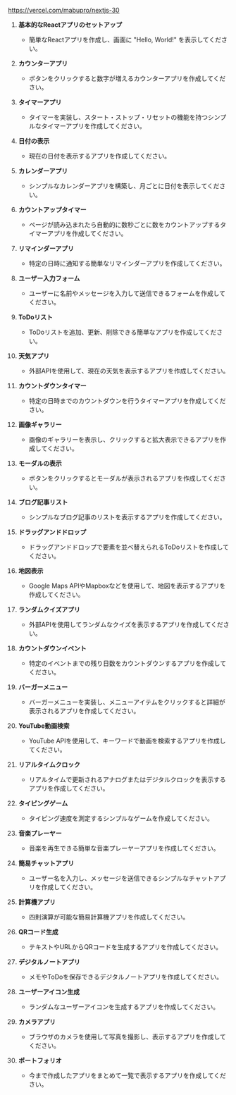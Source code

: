 https://vercel.com/mabupro/nextjs-30

1. **基本的なReactアプリのセットアップ**
   - 簡単なReactアプリを作成し、画面に "Hello, World!" を表示してください。

2. **カウンターアプリ**
   - ボタンをクリックすると数字が増えるカウンターアプリを作成してください。

3. **タイマーアプリ**
   - タイマーを実装し、スタート・ストップ・リセットの機能を持つシンプルなタイマーアプリを作成してください。

4. **日付の表示**
   - 現在の日付を表示するアプリを作成してください。

5. **カレンダーアプリ**
   - シンプルなカレンダーアプリを構築し、月ごとに日付を表示してください。

6. **カウントアップタイマー**
   - ページが読み込まれたら自動的に数秒ごとに数をカウントアップするタイマーアプリを作成してください。

7. **リマインダーアプリ**
   - 特定の日時に通知する簡単なリマインダーアプリを作成してください。

8. **ユーザー入力フォーム**
   - ユーザーに名前やメッセージを入力して送信できるフォームを作成してください。

9. **ToDoリスト**
    - ToDoリストを追加、更新、削除できる簡単なアプリを作成してください。

10. **天気アプリ**
    - 外部APIを使用して、現在の天気を表示するアプリを作成してください。

11. **カウントダウンタイマー**
    - 特定の日時までのカウントダウンを行うタイマーアプリを作成してください。

12. **画像ギャラリー**
    - 画像のギャラリーを表示し、クリックすると拡大表示できるアプリを作成してください。

13. **モーダルの表示**
    - ボタンをクリックするとモーダルが表示されるアプリを作成してください。

14. **ブログ記事リスト**
    - シンプルなブログ記事のリストを表示するアプリを作成してください。

15. **ドラッグアンドドロップ**
    - ドラッグアンドドロップで要素を並べ替えられるToDoリストを作成してください。

16. **地図表示**
    - Google Maps APIやMapboxなどを使用して、地図を表示するアプリを作成してください。

17. **ランダムクイズアプリ**
    - 外部APIを使用してランダムなクイズを表示するアプリを作成してください。

18. **カウントダウンイベント**
    - 特定のイベントまでの残り日数をカウントダウンするアプリを作成してください。

19. **バーガーメニュー**
    - バーガーメニューを実装し、メニューアイテムをクリックすると詳細が表示されるアプリを作成してください。

20. **YouTube動画検索**
    - YouTube APIを使用して、キーワードで動画を検索するアプリを作成してください。

21. **リアルタイムクロック**
    - リアルタイムで更新されるアナログまたはデジタルクロックを表示するアプリを作成してください。

22. **タイピングゲーム**
    - タイピング速度を測定するシンプルなゲームを作成してください。

23. **音楽プレーヤー**
    - 音楽を再生できる簡単な音楽プレーヤーアプリを作成してください。

24. **簡易チャットアプリ**
    - ユーザー名を入力し、メッセージを送信できるシンプルなチャットアプリを作成してください。

25. **計算機アプリ**
    - 四則演算が可能な簡易計算機アプリを作成してください。

26. **QRコード生成**
    - テキストやURLからQRコードを生成するアプリを作成してください。

27. **デジタルノートアプリ**
    - メモやToDoを保存できるデジタルノートアプリを作成してください。

28. **ユーザーアイコン生成**
    - ランダムなユーザーアイコンを生成するアプリを作成してください。

29. **カメラアプリ**
    - ブラウザのカメラを使用して写真を撮影し、表示するアプリを作成してください。

30. **ポートフォリオ**
    - 今まで作成したアプリをまとめて一覧で表示するアプリを作成してください。
